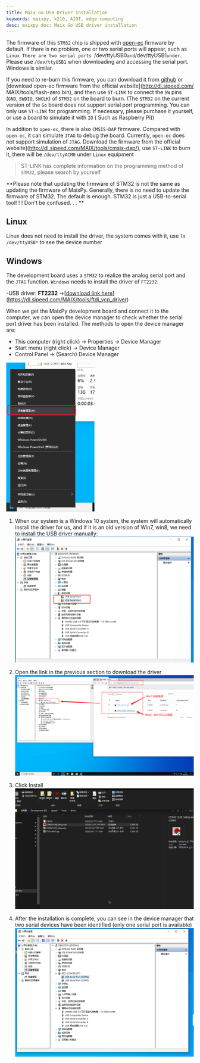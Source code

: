 ```yaml
---
title: Maix Go USB Driver Installation
keywords: maixpy, k210, AIOT, edge computing
desc: maixpy ​​doc: Maix Go USB driver installation
---
```



The firmware of this `STM32` chip is shipped with [open-ec](https://github.com/sipeed/open-ec) firmware by default. If there is no problem, one or two serial ports will appear, such as `Linux There are two serial ports `/dev/ttyUSB0` and `/dev/ttyUSB1` under `. Please use `/dev/ttyUSB1` when downloading and accessing the serial port. Windows is similar.

If you need to re-burn this firmware, you can download it from [github](https://github.com/sipeed/open-ec/releases) or [download open-ec firmware from the official website](http://dl.sipeed.com/ MAIX/tools/flash-zero.bin), and then use `ST-LINK` to connect the `SW` pins (`GND`, `SWDIO`, `SWCLK`) of `STM32` on the board to burn. (The `STM32` on the current version of the `Go` board does not support serial port programming. You can only use `ST-LINK` for programming. If necessary, please purchase it yourself, or use a board to simulate it with `IO` ( Such as Raspberry Pi))

In addition to `open-ec`, there is also `CMSIS-DAP` firmware. Compared with `open-ec`, it can simulate `JTAG` to debug the board. Currently, `open-ec` does not support simulation of `JTAG`. Download the firmware from the official website](http://dl.sipeed.com/MAIX/tools/cmsis-dap/), use `ST-LINK` to burn it, there will be `/dev/ttyACM0` under `Linux` equipment

> ST-LINK has complete information on the programming method of `STM32`, please search by yourself

**Please note that updating the firmware of STM32 is not the same as updating the firmware of MaixPy. Generally, there is no need to update the firmware of STM32. The default is enough. STM32 is just a USB-to-serial tool! ! ! Don't be confused. . . **

## Linux

Linux does not need to install the driver, the system comes with it, use `ls /dev/ttyUSB*` to see the device number

## Windows

The development board uses a `STM32` to realize the analog serial port and the `JTAG` function. `Windows` needs to install the driver of `FT2232`.

-USB driver: **FT2232** ->[[download link here](https://dl.sipeed.com/MAIX/tools/ftdi_vcp_driver)](https://dl.sipeed.com/MAIX/tools/ftdi_vcp_driver)

When we get the MaixPy development board and connect it to the computer, we can open the device manager to check whether the serial port driver has been installed. The methods to open the device manager are:

- This computer (right click) -> Properties -> Device Manager
- Start menu (right click) -> Device Manager
- Control Panel -> (Search) Device Manager

<img src="../../../assets/get_started/win_device_1.png" height="400">

1. When our system is a Windows 10 system, the system will automatically install the driver for us, and if it is an old version of Win7, win8, we need to install the USB driver manually:
    ![](../../../assets/get_started/win_device_2.png)

2. Open the link in the previous section to download the driver
    ![](../../../assets/get_started/win_device_3.png)

3. Click Install
    ![](../../../assets/get_started/drives.gif)

4. After the installation is complete, you can see in the device manager that two serial devices have been identified (only one serial port is available)
    ![](../../../assets/get_started/win_device_4.png)
